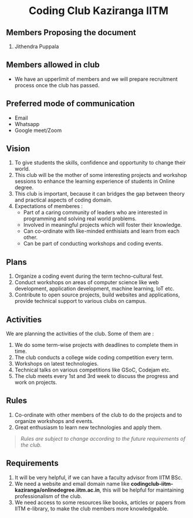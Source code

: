 <h1 align="center">Coding Club Kaziranga IITM</h1>

## Members Proposing the document
1. Jithendra Puppala

## Members allowed in club
- We have an upperlimit of members and we will prepare recruitment process once the club has passed.

## Preferred mode of communication
- Email
- Whatsapp
- Google meet/Zoom

## Vision
1. To give students the skills, confidence and opportunity to change their world.
2. This club will be the mother of some interesting projects and workshop sessions to enhance the learning experience of students in Online degree.
3. This club is important, because it can bridges the gap between theory and practical aspects of coding domain.
4. Expectations of memberes :
    * Part of a caring community of leaders who are interested in programming and solving real world problems.
    * Involved in meaningful projects which will foster their knowledge.
    * Can co-ordinate with like-minded enthisiats and learn from each other.
    * Can be part of conducting workshops and coding events.

## Plans
1. Organize a coding event during the term techno-cultural fest.
2. Conduct workshops on areas of computer science like web development, application development, machine learning, IoT etc.
3. Contribute to open source projects, build websites and applications, provide technical support to various clubs on campus.

## Activities
We are planning the activities of the club. Some of them are :
1. We do some term-wise projects with deadlines to complete them in time.
2. The club conducts a college wide coding competition every term.
3. Workshops on latest technologies.
4. Technical talks on various competitions like GSoC, Codejam etc.
5. The club meets every 1st and 3rd week to discuss the progress and work on projects.

## Rules
1. Co-ordinate with other members of the club to do the projects and to organize workshops and events.
2. Great enthusiasm to learn new technologies and apply them.
> *Rules are subject to change according to the future requirements of the club.*

## Requirements
1. It will be very helpful, if we can have a faculty advisor from IITM BSc.
2. We need a website and email domain name like **codingclub-iitm-kaziranga/onlinedegree.iitm.ac.in**, this will be helpful for maintaining professionalism of the club.
3. We need access to some resources like books, articles or papers from IITM e-library, to make the club members more knowledgeable.
